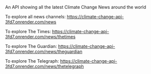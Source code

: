An API showing all the latest Climate Change News around the world

To explore all news channels: https://climate-change-api-3fd7.onrender.com/news

To explore The Times: https://climate-change-api-3fd7.onrender.com/news/thetimes

To explore The Guardian: https://climate-change-api-3fd7.onrender.com/news/theguardian

To explore The Telegraph: https://climate-change-api-3fd7.onrender.com/news/thetelegraph

